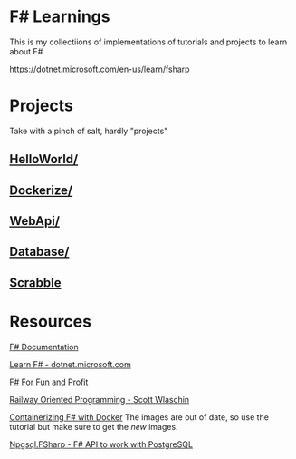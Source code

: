# F# Learnings

This is my collectiions of implementations of tutorials and projects to learn about F#

https://dotnet.microsoft.com/en-us/learn/fsharp

# Projects

Take with a pinch of salt, hardly "projects"

## [HelloWorld/](./HelloWorld/)

## [Dockerize/](./Dockerize/)

## [WebApi/](./WebApi/)

## [Database/](./Database/)

## [Scrabble](./Scrabble/)

# Resources

[F# Documentation](https://docs.microsoft.com/en-gb/dotnet/fsharp/?WT.mc_id=dotnet-35129-website)

[Learn F# - dotnet.microsoft.com](https://dotnet.microsoft.com/en-us/learn/fsharp)

[F# For Fun and Profit](https://fsharpforfunandprofit.com/)

[Railway Oriented Programming - Scott Wlaschin](https://www.youtube.com/watch?v=XFagoINwzHo)

[Containerizing F# with Docker](https://www.codesuji.com/2020/03/08/F-and-Docker/)
The images are out of date, so use the tutorial but make sure to get the _new_ images.

[Npgsql.FSharp - F# API to work with PostgreSQL](https://zaid-ajaj.github.io/Npgsql.FSharp/#/)

